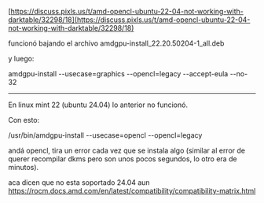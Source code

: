 [https://discuss.pixls.us/t/amd-opencl-ubuntu-22-04-not-working-with-darktable/32298/18](https://discuss.pixls.us/t/amd-opencl-ubuntu-22-04-not-working-with-darktable/32298/18)

funcionó bajando el archivo amdgpu-install_22.20.50204-1_all.deb

y luego:

amdgpu-install --usecase=graphics --opencl=legacy --accept-eula --no-32

------------

En linux mint 22 (ubuntu 24.04) lo anterior no funcionó.

Con esto:

/usr/bin/amdgpu-install --usecase=opencl  --opencl=legacy  

andá opencl, tira un error cada vez que se instala algo (similar al error de querer recompilar dkms pero son unos pocos segundos, lo otro era de minutos).

aca dicen que no esta soportado 24.04 aun
https://rocm.docs.amd.com/en/latest/compatibility/compatibility-matrix.html
